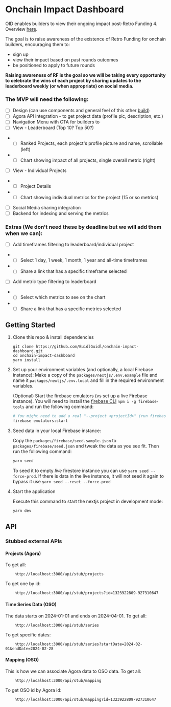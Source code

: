 # Onchain Impact Dashboard

OID enables builders to view their ongoing impact post-Retro Funding 4. Overview [here](https://plaid-cement-e44.notion.site/Post-Retro-Funding-4-Driving-Behavior-4952cf9a99d144759321d392e9612db4).

The goal is to raise awareness of the existence of Retro Funding for onchain builders, encouraging them to:
- sign up
- view their impact based on past rounds outcomes
- be positioned to apply to future rounds

__Raising awareness of RF is the goal so we will be taking every opportunity to celebrate the wins of each project by sharing updates to the leaderboard weekly (or when appropriate) on social media.__

### The MVP will need the following:
- [ ] Design (can use components and general feel of this other [build](https://www.figma.com/design/eVb3MoRIALsWo6AmcgfOiL/Retro-Funding-Round-4%3A-Sign-Up-%26-Application--(Public-Draft)?node-id=0-1&t=Be4LjY2TtxRvsiio-0))
- [ ] Agora API integration - to get project data (profile pic, description, etc.)
- [ ] Navigation Menu with CTA for builders to  
- [ ] View - Leaderboard (Top 10? Top 50?)
- - [ ] Ranked Projects, each project's profile picture and name, scrollable (left)
- - [ ] Chart showing impact of all projects, single overall metric (right) 
- [ ] View - Individual Projects
- - [ ] Project Details
- - [ ] Chart showing individual metrics for the project (15 or so metrics) 
- [ ] Social Media sharing integration 
- [ ] Backend for indexing and serving the metrics

### Extras (We don't need these by deadline but we will add them when we can): 
- [ ] Add timeframes filtering to leaderboard/individual project
- - [ ] Select 1 day, 1 week, 1 month, 1 year and all-time timeframes
- - [ ] Share a link that has a specific timeframe selected 
- [ ] Add metric type filtering to leaderboard
- - [ ] Select which metrics to see on the chart
- - [ ] Share a link that has a specific metrics selected

## Getting Started

1. Clone this repo & install dependencies

    ```
    git clone https://github.com/BuidlGuidl/onchain-impact-dashboard.git
    cd onchain-impact-dashboard
    yarn install
    ```

2. Set up your environment variables (and optionally, a local Firebase instance):
   Make a copy of the `packages/nextjs/.env.example` file and name it `packages/nextjs/.env.local` and fill in the required environment variables.

    (Optional) Start the firebase emulators (vs set up a live Firebase instance). You will need to install the [firebase CLI](https://firebase.google.com/docs/cli#install_the_firebase_cli) `npm i -g firebase-tools` and run the following command:

    ```bash
    # You might need to add a real "--project <projectId>" (run firebase projects:list)
    firebase emulators:start
    ```

3. Seed data in your local Firebase instance:

    Copy the `packages/firebase/seed.sample.json` to `packages/firebase/seed.json` and tweak the data as you see fit. Then run the following command:

    ```bash
    yarn seed
    ```

    To seed it to empty _*live*_ firestore instance you can use `yarn seed --force-prod`. If there is data in the live instance, it will not seed it again to bypass it use `yarn seed --reset --force-prod`

4. Start the application

    Execute this command to start the nextjs project in development mode:
    ```bash
    yarn dev
    ```

## API

### Stubbed external APIs

#### Projects (Agora)
To get all:
```
    http://localhost:3000/api/stub/projects
```

To get one by id:
```
    http://localhost:3000/api/stub/projects?id=1323922809-927310647
```

#### Time Series Data (OSO)
The data starts on 2024-01-01 and ends on 2024-04-01.
To get all:
```
    http://localhost:3000/api/stub/series
```

To get specific dates:
```
    http://localhost:3000/api/stub/series?startDate=2024-02-01&endDate=2024-02-28
```

#### Mapping (OSO)
This is how we can associate Agora data to OSO data.
To get all:
```
    http://localhost:3000/api/stub/mapping
```

To get OSO id by Agora id:
```
    http://localhost:3000/api/stub/mapping?id=1323922809-927310647
```